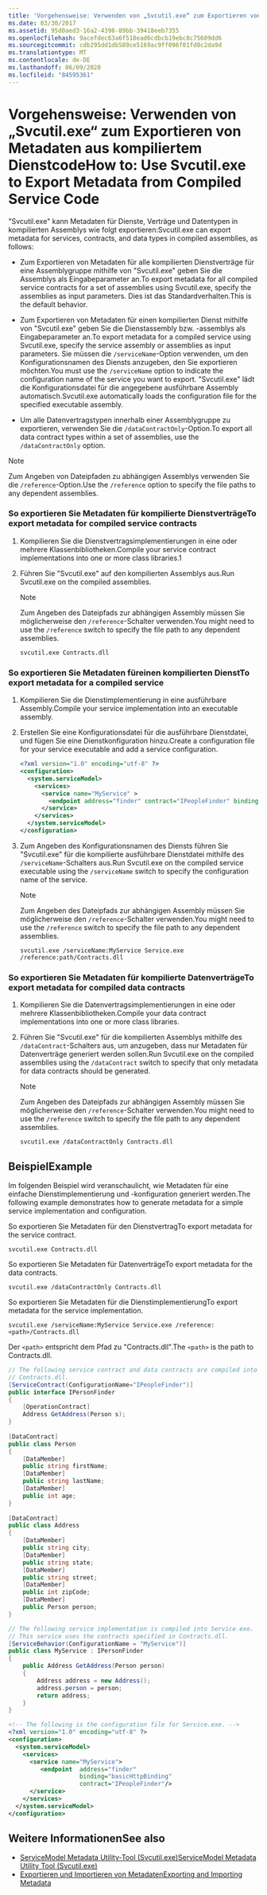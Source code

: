 ```yaml
---
title: 'Vorgehensweise: Verwenden von „Svcutil.exe“ zum Exportieren von Metadaten aus kompiliertem Dienstcode'
ms.date: 03/30/2017
ms.assetid: 95d0aed3-16a2-4398-89bb-39418eeb7355
ms.openlocfilehash: 9acefdec63a6f518ead6cdbcb19ebc8c75609dd6
ms.sourcegitcommit: cdb295dd1db589ce5169ac9ff096f01fd0c2da9d
ms.translationtype: MT
ms.contentlocale: de-DE
ms.lasthandoff: 06/09/2020
ms.locfileid: "84595361"
---
```

# <a name="how-to-use-svcutilexe-to-export-metadata-from-compiled-service-code"></a><span data-ttu-id="1cb78-102">Vorgehensweise: Verwenden von „Svcutil.exe“ zum Exportieren von Metadaten aus kompiliertem Dienstcode</span><span class="sxs-lookup"><span data-stu-id="1cb78-102">How to: Use Svcutil.exe to Export Metadata from Compiled Service Code</span></span>
<span data-ttu-id="1cb78-103">"Svcutil.exe" kann Metadaten für Dienste, Verträge und Datentypen in kompilierten Assemblys wie folgt exportieren:</span><span class="sxs-lookup"><span data-stu-id="1cb78-103">Svcutil.exe can export metadata for services, contracts, and data types in compiled assemblies, as follows:</span></span>  
  
- <span data-ttu-id="1cb78-104">Zum Exportieren von Metadaten für alle kompilierten Dienstverträge für eine Assemblygruppe mithilfe von "Svcutil.exe" geben Sie die Assemblys als Eingabeparameter an.</span><span class="sxs-lookup"><span data-stu-id="1cb78-104">To export metadata for all compiled service contracts for a set of assemblies using Svcutil.exe, specify the assemblies as input parameters.</span></span> <span data-ttu-id="1cb78-105">Dies ist das Standardverhalten.</span><span class="sxs-lookup"><span data-stu-id="1cb78-105">This is the default behavior.</span></span>  
  
- <span data-ttu-id="1cb78-106">Zum Exportieren von Metadaten für einen kompilierten Dienst mithilfe von "Svcutil.exe" geben Sie die Dienstassembly bzw. -assemblys als Eingabeparameter an.</span><span class="sxs-lookup"><span data-stu-id="1cb78-106">To export metadata for a compiled service using Svcutil.exe, specify the service assembly or assemblies as input parameters.</span></span> <span data-ttu-id="1cb78-107">Sie müssen die `/serviceName`-Option verwenden, um den Konfigurationsnamen des Diensts anzugeben, den Sie exportieren möchten.</span><span class="sxs-lookup"><span data-stu-id="1cb78-107">You must use the `/serviceName` option to indicate the configuration name of the service you want to export.</span></span> <span data-ttu-id="1cb78-108">"Svcutil.exe" lädt die Konfigurationsdatei für die angegebene ausführbare Assembly automatisch.</span><span class="sxs-lookup"><span data-stu-id="1cb78-108">Svcutil.exe automatically loads the configuration file for the specified executable assembly.</span></span>  
  
- <span data-ttu-id="1cb78-109">Um alle Datenvertragstypen innerhalb einer Assemblygruppe zu exportieren, verwenden Sie die `/dataContractOnly`-Option.</span><span class="sxs-lookup"><span data-stu-id="1cb78-109">To export all data contract types within a set of assemblies, use the `/dataContractOnly` option.</span></span>  
  
> [!NOTE]
> <span data-ttu-id="1cb78-110">Zum Angeben von Dateipfaden zu abhängigen Assemblys verwenden Sie die `/reference`-Option.</span><span class="sxs-lookup"><span data-stu-id="1cb78-110">Use the `/reference` option to specify the file paths to any dependent assemblies.</span></span>  
  
### <a name="to-export-metadata-for-compiled-service-contracts"></a><span data-ttu-id="1cb78-111">So exportieren Sie Metadaten für kompilierte Dienstverträge</span><span class="sxs-lookup"><span data-stu-id="1cb78-111">To export metadata for compiled service contracts</span></span>  
  
1. <span data-ttu-id="1cb78-112">Kompilieren Sie die Dienstvertragsimplementierungen in eine oder mehrere Klassenbibliotheken.</span><span class="sxs-lookup"><span data-stu-id="1cb78-112">Compile your service contract implementations into one or more class libraries.1</span></span>  
  
2. <span data-ttu-id="1cb78-113">Führen Sie "Svcutil.exe" auf den kompilierten Assemblys aus.</span><span class="sxs-lookup"><span data-stu-id="1cb78-113">Run Svcutil.exe on the compiled assemblies.</span></span>  
  
    > [!NOTE]
    > <span data-ttu-id="1cb78-114">Zum Angeben des Dateipfads zur abhängigen Assembly müssen Sie möglicherweise den `/reference`-Schalter verwenden.</span><span class="sxs-lookup"><span data-stu-id="1cb78-114">You might need to use the `/reference` switch to specify the file path to any dependent assemblies.</span></span>  
  
    ```console
    svcutil.exe Contracts.dll  
    ```  
  
### <a name="to-export-metadata-for-a-compiled-service"></a><span data-ttu-id="1cb78-115">So exportieren Sie Metadaten füreinen kompilierten Dienst</span><span class="sxs-lookup"><span data-stu-id="1cb78-115">To export metadata for a compiled service</span></span>  
  
1. <span data-ttu-id="1cb78-116">Kompilieren Sie die Dienstimplementierung in eine ausführbare Assembly.</span><span class="sxs-lookup"><span data-stu-id="1cb78-116">Compile your service implementation into an executable assembly.</span></span>  
  
2. <span data-ttu-id="1cb78-117">Erstellen Sie eine Konfigurationsdatei für die ausführbare Dienstdatei, und fügen Sie eine Dienstkonfiguration hinzu.</span><span class="sxs-lookup"><span data-stu-id="1cb78-117">Create a configuration file for your service executable and add a service configuration.</span></span>  
  
    ```xml  
    <?xml version="1.0" encoding="utf-8" ?>  
    <configuration>  
      <system.serviceModel>  
        <services>  
          <service name="MyService" >  
            <endpoint address="finder" contract="IPeopleFinder" binding="wsHttpBinding" />  
          </service>  
        </services>  
      </system.serviceModel>  
    </configuration>  
    ```  
  
3. <span data-ttu-id="1cb78-118">Zum Angeben des Konfigurationsnamen des Diensts führen Sie "Svcutil.exe" für die kompilierte ausführbare Dienstdatei mithilfe des `/serviceName`-Schalters aus.</span><span class="sxs-lookup"><span data-stu-id="1cb78-118">Run Svcutil.exe on the compiled service executable using the `/serviceName` switch to specify the configuration name of the service.</span></span>  
  
    > [!NOTE]
    > <span data-ttu-id="1cb78-119">Zum Angeben des Dateipfads zur abhängigen Assembly müssen Sie möglicherweise den `/reference`-Schalter verwenden.</span><span class="sxs-lookup"><span data-stu-id="1cb78-119">You might need to use the `/reference` switch to specify the file path to any dependent assemblies.</span></span>  
  
    ```console  
    svcutil.exe /serviceName:MyService Service.exe /reference:path/Contracts.dll  
    ```  
  
### <a name="to-export-metadata-for-compiled-data-contracts"></a><span data-ttu-id="1cb78-120">So exportieren Sie Metadaten für kompilierte Datenverträge</span><span class="sxs-lookup"><span data-stu-id="1cb78-120">To export metadata for compiled data contracts</span></span>  
  
1. <span data-ttu-id="1cb78-121">Kompilieren Sie die Datenvertragsimplementierungen in eine oder mehrere Klassenbibliotheken.</span><span class="sxs-lookup"><span data-stu-id="1cb78-121">Compile your data contract implementations into one or more class libraries.</span></span>  
  
2. <span data-ttu-id="1cb78-122">Führen Sie "Svcutil.exe" für die kompilierten Assemblys mithilfe des `/dataContract`-Schalters aus, um anzugeben, dass nur Metadaten für Datenverträge generiert werden sollen.</span><span class="sxs-lookup"><span data-stu-id="1cb78-122">Run Svcutil.exe on the compiled assemblies using the `/dataContract` switch to specify that only metadata for data contracts should be generated.</span></span>  
  
    > [!NOTE]
    > <span data-ttu-id="1cb78-123">Zum Angeben des Dateipfads zur abhängigen Assembly müssen Sie möglicherweise den `/reference`-Schalter verwenden.</span><span class="sxs-lookup"><span data-stu-id="1cb78-123">You might need to use the `/reference` switch to specify the file path to any dependent assemblies.</span></span>  
  
    ```console  
    svcutil.exe /dataContractOnly Contracts.dll  
    ```  
  
## <a name="example"></a><span data-ttu-id="1cb78-124">Beispiel</span><span class="sxs-lookup"><span data-stu-id="1cb78-124">Example</span></span>  
 <span data-ttu-id="1cb78-125">Im folgenden Beispiel wird veranschaulicht, wie Metadaten für eine einfache Dienstimplementierung und -konfiguration generiert werden.</span><span class="sxs-lookup"><span data-stu-id="1cb78-125">The following example demonstrates how to generate metadata for a simple service implementation and configuration.</span></span>  
  
 <span data-ttu-id="1cb78-126">So exportieren Sie Metadaten für den Dienstvertrag</span><span class="sxs-lookup"><span data-stu-id="1cb78-126">To export metadata for the service contract.</span></span>  
  
```console  
svcutil.exe Contracts.dll  
```  
  
 <span data-ttu-id="1cb78-127">So exportieren Sie Metadaten für Datenverträge</span><span class="sxs-lookup"><span data-stu-id="1cb78-127">To export metadata for the data contracts.</span></span>  
  
```console  
svcutil.exe /dataContractOnly Contracts.dll  
```  
  
 <span data-ttu-id="1cb78-128">So exportieren Sie Metadaten für die Dienstimplementierung</span><span class="sxs-lookup"><span data-stu-id="1cb78-128">To export metadata for the service implementation.</span></span>  
  
```console  
svcutil.exe /serviceName:MyService Service.exe /reference:<path>/Contracts.dll  
```  
  
 <span data-ttu-id="1cb78-129">Der `<path>` entspricht dem Pfad zu "Contracts.dll".</span><span class="sxs-lookup"><span data-stu-id="1cb78-129">The `<path>` is the path to Contracts.dll.</span></span>  
  
```csharp
// The following service contract and data contracts are compiled into
// Contracts.dll.  
[ServiceContract(ConfigurationName="IPeopleFinder")]  
public interface IPersonFinder  
{  
    [OperationContract]  
    Address GetAddress(Person s);  
}  
  
[DataContract]  
public class Person  
{  
    [DataMember]  
    public string firstName;  
    [DataMember]  
    public string lastName;  
    [DataMember]  
    public int age;  
}  
  
[DataContract]  
public class Address  
{  
    [DataMember]  
    public string city;  
    [DataMember]  
    public string state;  
    [DataMember]  
    public string street;  
    [DataMember]  
    public int zipCode;  
    [DataMember]  
    public Person person;  
}  
```

```csharp
// The following service implementation is compiled into Service.exe.
// This service uses the contracts specified in Contracts.dll.  
[ServiceBehavior(ConfigurationName = "MyService")]  
public class MyService : IPersonFinder  
{  
    public Address GetAddress(Person person)  
    {  
        Address address = new Address();  
        address.person = person;  
        return address;  
    }  
}  
```

```xml  
<!-- The following is the configuration file for Service.exe. -->  
<?xml version="1.0" encoding="utf-8" ?>  
<configuration>  
  <system.serviceModel>  
    <services>  
      <service name="MyService">  
         <endpoint  address="finder"  
                    binding="basicHttpBinding"  
                    contract="IPeopleFinder"/>  
      </service>  
    </services>  
  </system.serviceModel>  
</configuration>  
```  
  
## <a name="see-also"></a><span data-ttu-id="1cb78-130">Weitere Informationen</span><span class="sxs-lookup"><span data-stu-id="1cb78-130">See also</span></span>

- [<span data-ttu-id="1cb78-131">ServiceModel Metadata Utility-Tool (Svcutil.exe)</span><span class="sxs-lookup"><span data-stu-id="1cb78-131">ServiceModel Metadata Utility Tool (Svcutil.exe)</span></span>](../servicemodel-metadata-utility-tool-svcutil-exe.md)
- [<span data-ttu-id="1cb78-132">Exportieren und Importieren von Metadaten</span><span class="sxs-lookup"><span data-stu-id="1cb78-132">Exporting and Importing Metadata</span></span>](exporting-and-importing-metadata.md)
